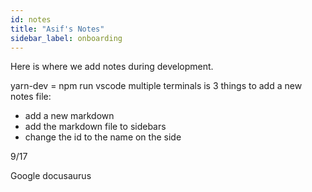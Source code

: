 ```yaml
---
id: notes
title: "Asif's Notes"
sidebar_label: onboarding
---
```


Here is where we add notes during development.

yarn-dev = npm run
vscode multiple terminals is 
3 things to add a new notes file:
- add a new markdown 
- add the markdown file to sidebars 
- change the id to the name on the side

9/17

Google docusaurus